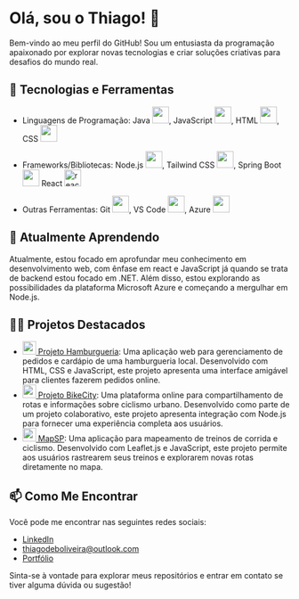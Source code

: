 # Olá, sou o Thiago! 👋

Bem-vindo ao meu perfil do GitHub! Sou um entusiasta da programação apaixonado por explorar novas tecnologias e criar soluções criativas para desafios do mundo real.

## 🔧 Tecnologias e Ferramentas

- Linguagens de Programação:
   Java <img src="https://img.icons8.com/fluency/48/java-coffee-cup-logo.png" width="30" heigh="30"/>,
   JavaScript <img src="https://img.icons8.com/color/48/000000/javascript.png" width="30" height="30"/>, 
   HTML <img src="https://img.icons8.com/color/48/000000/html-5.png" width="30" height="30"/>,
   CSS  <img src="https://img.icons8.com/color/48/000000/css3.png" width="30" height="30"/>
   
- Frameworks/Bibliotecas:
 Node.js <img src="https://cdn.jsdelivr.net/gh/devicons/devicon@latest/icons/nodejs/nodejs-original.svg" width="30" heigh="30" />,
 Tailwind CSS <img src="https://cdn.jsdelivr.net/gh/devicons/devicon@latest/icons/tailwindcss/tailwindcss-original.svg" width="30" height="30"/>,
 Spring Boot <img src="https://img.icons8.com/color/48/spring-logo.png" width="30" height="30"/>
React <img src="https://img.icons8.com/offices/40/react.png" alt="react" width="30" height="30"/> 
- Outras Ferramentas: 
 Git <img src="https://img.icons8.com/color/48/000000/git.png" width="30" height="30"/>,
 VS Code <img src="https://img.icons8.com/color/48/000000/visual-studio-code-2019.png" width="30" height="30"/>,
 Azure <img src="https://cdn.jsdelivr.net/gh/devicons/devicon@latest/icons/azure/azure-original.svg" width="30" height="30"/>

          

## 🌱 Atualmente Aprendendo

Atualmente, estou focado em aprofundar meu conhecimento em desenvolvimento web, com ênfase em react e JavaScript já quando se trata de backend estou focado em .NET. Além disso, estou explorando as possibilidades da plataforma Microsoft Azure e começando a mergulhar em Node.js.

## 👨‍💻 Projetos Destacados

- [<img src="https://img.icons8.com/dusk/64/000000/hamburger.png" width="24"/> Projeto Hamburgueria](https://github.com/K1rit03/Projeto-Hamburgueria): Uma aplicação web para gerenciamento de pedidos e cardápio de uma hamburgueria local. Desenvolvido com HTML, CSS e JavaScript, este projeto apresenta uma interface amigável para clientes fazerem pedidos online.
- [<img src="https://img.icons8.com/dusk/64/000000/bicycle.png" width="24"/> Projeto BikeCity](https://github.com/CP-WEB-BIKECITY/BIKECITY-CP): Uma plataforma online para compartilhamento de rotas e informações sobre ciclismo urbano. Desenvolvido como parte de um projeto colaborativo, este projeto apresenta integração com Node.js  para fornecer uma experiência completa aos usuários.
- [<img src="https://img.icons8.com/dusk/64/000000/map-pin.png" width="24"/> MapSP](https://github.com/K1rit03/MapSp): Uma aplicação para mapeamento de treinos de corrida e ciclismo. Desenvolvido com Leaflet.js e JavaScript, este projeto permite aos usuários rastrearem seus treinos e explorarem novas rotas diretamente no mapa.

## 📫 Como Me Encontrar

Você pode me encontrar nas seguintes redes sociais:

- [LinkedIn](https://www.linkedin.com/in/thiago-oliveira-884b1128a/)
- thiagodeboliveira@outlook.com
- [Portfólio](https://k1rit03.github.io/portf-lio/)


Sinta-se à vontade para explorar meus repositórios e entrar em contato se tiver alguma dúvida ou sugestão!

